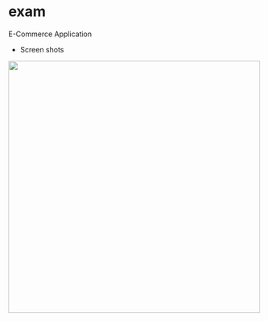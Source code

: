 # exam

E-Commerce Application

- Screen shots
<img src = "https://user-images.githubusercontent.com/121785209/218710452-619e14e1-d85a-4f29-aeb8-62c563d8e78a.png" height = 500px/> 
